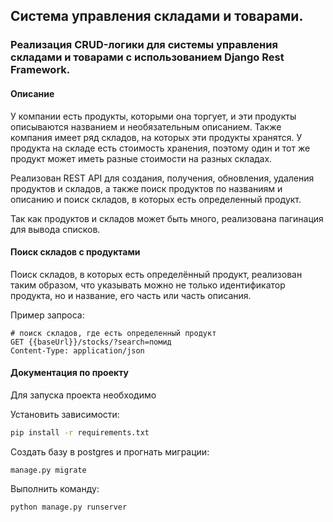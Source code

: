 ## Система управления складами и товарами.

### Реализация CRUD-логики для системы управления складами и товарами с использованием Django Rest Framework.

#### Описание

У компании есть продукты, которыми она торгует, и эти продукты описываются названием и необязательным описанием. Также компания имеет ряд складов, на которых эти продукты хранятся. У продукта на складе есть стоимость хранения, поэтому один и тот же продукт может иметь разные стоимости на разных складах.

Реализован REST API для создания, получения, обновления, удаления продуктов и складов, а также поиск продуктов по названиям и описанию и поиск складов, в которых есть определенный продукт.

Так как продуктов и складов может быть много, реализована пагинация для вывода списков.

#### Поиск складов с продуктами

Поиск складов, в которых есть определённый продукт, реализован таким образом, что указывать можно не только идентификатор продукта, но и название, его часть или часть описания.

Пример запроса:

```
# поиск складов, где есть определенный продукт
GET {{baseUrl}}/stocks/?search=помид
Content-Type: application/json
```

#### Документация по проекту

Для запуска проекта необходимо

Установить зависимости:

```bash
pip install -r requirements.txt
```

Создать базу в postgres и прогнать миграции:

```base
manage.py migrate
```

Выполнить команду:

```bash
python manage.py runserver
```
